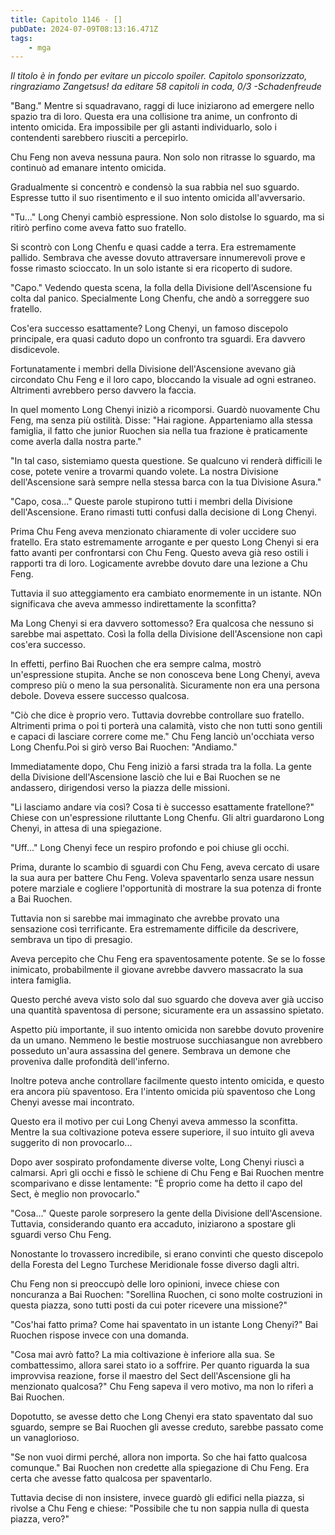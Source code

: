 ```yaml
---
title: Capitolo 1146 - []
pubDate: 2024-07-09T08:13:16.471Z
tags:
    - mga
---
```



<em>Il titolo è in fondo per evitare un piccolo spoiler.</em>
<em>Capitolo sponsorizzato, ringraziamo Zangetsus!
da editare
58 capitoli in coda, 0/3
-Schadenfreude</em>


"Bang." Mentre si squadravano, raggi di luce iniziarono ad emergere nello spazio tra di loro. Questa era una collisione tra anime, un confronto di intento omicida. Era impossibile per gli astanti individuarlo, solo i contendenti sarebbero riusciti a percepirlo.


Chu Feng non aveva nessuna paura. Non solo non ritrasse lo sguardo, ma continuò ad emanare intento omicida.


Gradualmente si concentrò e condensò la sua rabbia nel suo sguardo. Espresse tutto il suo risentimento e il suo intento omicida all'avversario.


"Tu..." Long Chenyi cambiò espressione. Non solo distolse lo sguardo, ma si ritirò perfino come aveva fatto suo fratello.


Si scontrò con Long Chenfu e quasi cadde a terra. Era estremamente pallido. Sembrava che avesse dovuto attraversare innumerevoli prove e fosse rimasto scioccato. In un solo istante si era ricoperto di sudore.


"Capo." Vedendo questa scena, la folla della Divisione dell'Ascensione fu colta dal panico. Specialmente Long Chenfu, che andò a sorreggere suo fratello.


Cos'era successo esattamente? Long Chenyi, un famoso discepolo principale, era quasi caduto dopo un confronto tra sguardi. Era davvero disdicevole.


Fortunatamente i membri della Divisione dell'Ascensione avevano già circondato Chu Feng e il loro capo, bloccando la visuale ad ogni estraneo. Altrimenti avrebbero perso davvero la faccia.


In quel momento Long Chenyi iniziò a ricomporsi. Guardò nuovamente Chu Feng, ma senza più ostilità. Disse: "Hai ragione. Apparteniamo alla stessa famiglia, il fatto che junior Ruochen sia nella tua frazione è praticamente come averla dalla nostra parte."


"In tal caso, sistemiamo questa questione. Se qualcuno vi renderà difficili le cose, potete venire a trovarmi quando volete. La nostra Divisione dell'Ascensione sarà sempre nella stessa barca con la tua Divisione Asura."


"Capo, cosa..." Queste parole stupirono tutti i membri della Divisione dell'Ascensione. Erano rimasti tutti confusi dalla decisione di Long Chenyi.


Prima Chu Feng aveva menzionato chiaramente di voler uccidere suo fratello. Era stato estremamente arrogante e per questo Long Chenyi si era fatto avanti per confrontarsi con Chu Feng. Questo aveva già reso ostili i rapporti tra di loro. Logicamente avrebbe dovuto dare una lezione a Chu Feng.


Tuttavia il suo atteggiamento era cambiato enormemente in un istante. NOn significava che aveva ammesso indirettamente la sconfitta?


Ma Long Chenyi si era davvero sottomesso? Era qualcosa che nessuno si sarebbe mai aspettato. Così la folla della Divisione dell'Ascensione non capì cos'era successo.


In effetti, perfino Bai Ruochen che era sempre calma, mostrò un'espressione stupita. Anche se non conosceva bene Long Chenyi, aveva compreso più o meno la sua personalità. Sicuramente non era una persona debole. Doveva essere successo qualcosa.


"Ciò che dice è proprio vero. Tuttavia dovrebbe controllare suo fratello. Altrimenti prima o poi ti porterà una calamità, visto che non tutti sono gentili e capaci di lasciare correre come me." Chu Feng lanciò un'occhiata verso Long Chenfu.Poi si girò verso Bai Ruochen: "Andiamo."


Immediatamente dopo, Chu Feng iniziò a farsi strada tra la folla. La gente della Divisione dell'Ascensione lasciò che lui e Bai Ruochen se ne andassero, dirigendosi verso la piazza delle missioni.


"Li lasciamo andare via così? Cosa ti è successo esattamente fratellone?" Chiese con un'espressione riluttante Long Chenfu. Gli altri guardarono Long Chenyi, in attesa di una spiegazione.


"Uff..." Long Chenyi fece un respiro profondo e poi chiuse gli occhi.


Prima, durante lo scambio di sguardi con Chu Feng, aveva cercato di usare la sua aura per battere Chu Feng. Voleva spaventarlo senza usare nessun potere marziale e cogliere l'opportunità di mostrare la sua potenza di fronte a Bai Ruochen.


Tuttavia non si sarebbe mai immaginato che avrebbe provato una sensazione così terrificante. Era estremamente difficile da descrivere, sembrava un tipo di presagio.


Aveva percepito che Chu Feng era spaventosamente potente. Se se lo fosse inimicato, probabilmente il giovane avrebbe davvero massacrato la sua intera famiglia.


Questo perché aveva visto solo dal suo sguardo che doveva aver già ucciso una quantità spaventosa di persone; sicuramente era un assassino spietato.


Aspetto più importante, il suo intento omicida non sarebbe dovuto provenire da un umano. Nemmeno le bestie mostruose succhiasangue non avrebbero posseduto un'aura assassina del genere. Sembrava un demone che proveniva dalle profondità dell'inferno.


Inoltre poteva anche controllare facilmente questo intento omicida, e questo era ancora più spaventoso. Era l'intento omicida più spaventoso che Long Chenyi avesse mai incontrato.


Questo era il motivo per cui Long Chenyi aveva ammesso la sconfitta. Mentre la sua coltivazione poteva essere superiore, il suo intuito gli aveva suggerito di non provocarlo...


Dopo aver sospirato profondamente diverse volte, Long Chenyi riuscì a calmarsi. Aprì gli occhi e fissò le schiene di Chu Feng e Bai Ruochen mentre scomparivano e disse lentamente: "È proprio come ha detto il capo del Sect, è meglio non provocarlo."


"Cosa..." Queste parole sorpresero la gente della Divisione dell'Ascensione. Tuttavia, considerando quanto era accaduto, iniziarono a spostare gli sguardi verso Chu Feng.


Nonostante lo trovassero incredibile, si erano convinti che questo discepolo della Foresta del Legno Turchese Meridionale fosse diverso dagli altri.


Chu Feng non si preoccupò delle loro opinioni, invece chiese con noncuranza a Bai Ruochen: "Sorellina Ruochen, ci sono molte costruzioni in questa piazza, sono tutti posti da cui poter ricevere una missione?"


"Cos'hai fatto prima? Come hai spaventato in un istante Long Chenyi?" Bai Ruochen rispose invece con una domanda.


"Cosa mai avrò fatto? La mia coltivazione è inferiore alla sua. Se combattessimo, allora sarei stato io a soffrire. Per quanto riguarda la sua improvvisa reazione, forse il maestro del Sect dell'Ascensione gli ha menzionato qualcosa?" Chu Feng sapeva il vero motivo, ma non lo riferì a Bai Ruochen.


Dopotutto, se avesse detto che Long Chenyi era stato spaventato dal suo sguardo, sempre se Bai Ruochen gli avesse creduto, sarebbe passato come un vanaglorioso.


"Se non vuoi dirmi perché, allora non importa. So che hai fatto qualcosa comunque." Bai Ruochen non credette alla spiegazione di Chu Feng. Era certa che avesse fatto qualcosa per spaventarlo.


Tuttavia decise di non insistere, invece guardò gli edifici nella piazza, si rivolse a Chu Feng e chiese: "Possibile che tu non sappia nulla di questa piazza, vero?"



